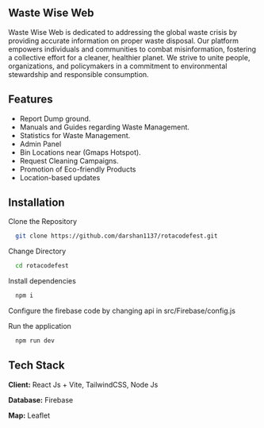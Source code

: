 
## Waste Wise Web

Waste Wise Web is dedicated to addressing the global waste crisis by providing accurate information on proper waste disposal. Our platform empowers individuals and communities to combat misinformation, fostering a collective effort for a cleaner, healthier planet. We strive to unite people, organizations, and policymakers in a commitment to environmental stewardship and responsible consumption.


## Features

- Report Dump ground.
- Manuals and Guides regarding Waste Management.
- Statistics for Waste Management.
- Admin Panel
- Bin Locations near (Gmaps Hotspot).
- Request Cleaning Campaigns.
- Promotion of Eco-friendly Products 
- Location-based updates 


## Installation

Clone the Repository

```bash
  git clone https://github.com/darshan1137/rotacodefest.git
```

Change Directory
```bash
  cd rotacodefest
```

Install dependencies
```bash
  npm i 
```
Configure the firebase code by changing api in src/Firebase/config.js

Run the application
```bash
  npm run dev
```


    
## Tech Stack

**Client:** React Js + Vite, TailwindCSS, Node Js

**Database:** Firebase

**Map:** Leaflet

